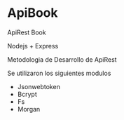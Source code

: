 # ApiBook
ApiRest Book

Nodejs + Express

Metodologia de Desarrollo de ApiRest

Se utilizaron los siguientes modulos
* Jsonwebtoken
* Bcrypt
* Fs
* Morgan



